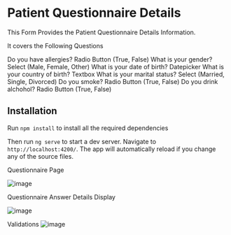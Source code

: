 # Patient Questionnaire Details

This Form Provides the Patient Questionnaire Details Information.

It covers the Following Questions

Do you have allergies? Radio Button (True, False)
What is your gender? Select (Male, Female, Other)
What is your date of birth? Datepicker
What is your country of birth? Textbox
What is your marital status? Select (Married, Single, Divorced)
Do you smoke? Radio Button (True, False)
Do you drink alchohol? Radio Button (True, False)

## Installation

Run `npm install` to install all the required dependencies

Then run `ng serve` to start a dev server.
Navigate to `http://localhost:4200/`. The app will automatically reload if you change any of the source files.

Questionnaire Page

![image](https://user-images.githubusercontent.com/109435216/179558497-75a09d0a-b090-470e-9d7d-57f77b20cf40.png)

Questionnaire Answer Details Display

![image](https://user-images.githubusercontent.com/109435216/179558884-795f2d93-c86b-416e-a7bb-9df09704be85.png)

Validations
![image](https://user-images.githubusercontent.com/109435216/179559373-e2de47e5-0cfd-4287-aa28-ce3368ed9416.png)





